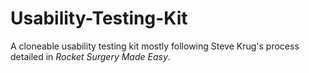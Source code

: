 # Usability-Testing-Kit
A cloneable usability testing kit mostly following Steve Krug's process detailed in *Rocket Surgery Made Easy*.
